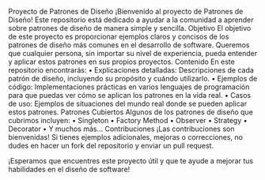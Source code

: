 Proyecto de Patrones de Diseño
¡Bienvenido al proyecto de Patrones de Diseño! Este repositorio está dedicado a ayudar a la comunidad a aprender sobre patrones de diseño de manera simple y sencilla.
Objetivo
El objetivo de este proyecto es proporcionar ejemplos claros y concisos de los patrones de diseño más comunes en el desarrollo de software. Queremos que cualquier persona, sin importar su nivel de experiencia, pueda entender y aplicar estos patrones en sus propios proyectos.
Contenido
En este repositorio encontrarás:
•	Explicaciones detalladas: Descripciones de cada patrón de diseño, incluyendo su propósito y cuándo utilizarlo.
•	Ejemplos de código: Implementaciones prácticas en varios lenguajes de programación para que puedas ver cómo se aplican los patrones en la vida real.
•	Casos de uso: Ejemplos de situaciones del mundo real donde se pueden aplicar estos patrones.
Patrones Cubiertos
Algunos de los patrones de diseño que cubrimos incluyen:
•	Singleton
•	Factory Method
•	Observer
•	Strategy
•	Decorator
•	Y muchos más...
Contribuciones
¡Las contribuciones son bienvenidas! Si tienes ejemplos adicionales, mejoras o correcciones, no dudes en hacer un fork del repositorio y enviar un pull request.
 
¡Esperamos que encuentres este proyecto útil y que te ayude a mejorar tus habilidades en el diseño de software!
